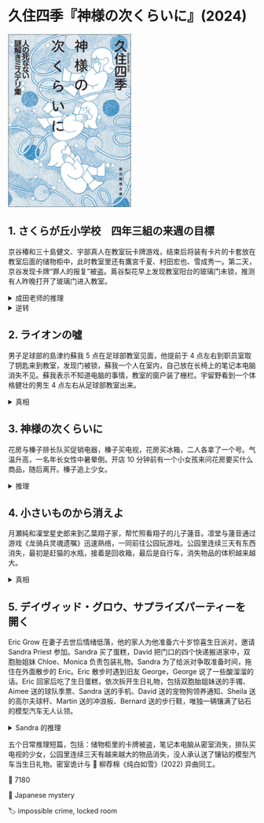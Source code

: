 # 久住四季『神様の次くらいに』(2024)

<img src=images/2024_cover.jpg width=250/>

## 1. さくらが丘小学校　四年三組の来週の目標

京谷椿和三十島健文、宇部真人在教室玩卡牌游戏，结束后将装有卡片的卡套放在教室后面的储物柜中，此时教室里还有鷹宮千夏、村田宏也、雪成秀一。第二天，京谷发现卡牌“罪人的报复”被盗。蔦谷梨花早上发现教室阳台的玻璃门未锁，推测有人昨晚打开了玻璃门进入教室。

<details><summary>成田老师的推理</summary>
三十島健文、宇部真人坐公交上学，晚上回校困难。鷹宮千夏放学后参加排球部活动，没必要晚上潜入学校偷卡。村田宏也表现得不知道卡片含义，表明他不是犯人。犯人是雪成秀一。
</details>

<details><summary>逆转</summary>
京谷声称早上就发现卡片不见了，却知道下午才提出卡片被盗，还无端怀疑鷹宮。京谷和鷹宮其实是情侣，之前发生争吵。
</details>

## 2. ライオンの噓

男子足球部的島津约蘇我 5 点在足球部教室见面，他提前于 4 点左右到职员室取了钥匙来到教室，发现门被锁，蘇我一个人在室内，自己放在长椅上的笔记本电脑消失不见。蘇我表示不知道电脑的事情，教室的窗户装了栅栏。宇留野看到一个体格健壮的男生 4 点左右从足球部教室出来。

<details><summary>真相</summary>
蘇我其实是女生，与島津交往时与另一男生关系暧昧。蘇我在足球部教室与男生见面，因为島津提前回来，蘇我让男生躲在计分板后面，趁自己与島津亲吻时逃脱。男生临走时拿走了島津的电脑以示愤怒。
</details>

## 3. 神様の次くらいに

花房与榛子排长队买促销电器，榛子买电视，花房买冰箱，二人各拿了一个号。气温升高，一名年长女性中暑晕倒。开店 10 分钟前有一个小女孩来问花房要买什么商品，随后离开。榛子追上少女。

<details><summary>推理</summary>
开店促销只有两个小时，每 5 分钟放进 20 人，只能放进 480 人，但排队人数已经达到 600 人。少女拿了买电视的号，中途离开队伍，跟后面的年长女性打了招呼，但该女性中暑晕倒，少女无法返回队中原来位置。少女挨个寻找只拿了一个号的情侣买家，希望能把手里的号给其中一人，帮忙买电视。
</details>

## 4. 小さいものから消えよ

月瀬純和凜堂星史郎来到乙葉翔子家，帮忙照看翔子的儿子蓮音。凛堂与蓮音通过游戏《龙骑兵灵魂遗嘱》迅速熟络，一同前往公园玩游戏。公园里连续三天有东西消失，最初是赶猫的水瓶，接着是回收箱，最后是自行车，消失物品的体积越来越大。

<details><summary>真相</summary>
小朋友在公园玩网络游戏，为了让家中的 Wi-Fi 能够覆盖公园，所以逐一移走阻挡电波的物品。
</details>

## 5. デイヴィッド・グロウ、サプライズパーティーを開く

Eric Grow 在妻子去世后情绪低落，他的家人为他准备六十岁惊喜生日派对，邀请 Sandra Priest 参加。Sandra 买了蛋糕，David 把门口的四个快递搬进家中，双胞胎姐妹 Chloe、Monica 负责包装礼物。Sandra 为了给派对争取准备时间，拖住在外面散步的 Eric。Eric 散步时遇到旧友 George，George 说了一些酸溜溜的话。Eric 回家后吃了生日蛋糕，依次拆开生日礼物，包括双胞胎姐妹送的手镯、Aimee 送的球队季票、Sandra 送的手机、David 送的宠物狗领养通知、Sheila 送的高尔夫球杆、Martin 送的冲浪板、Bernard 送的步行鞋，唯独一辆镶满了钻石的模型汽车无人认领。

<details><summary>Sandra 的推理</summary>
神秘赠送者在双胞胎姐妹包礼物时来到沙龙，偷偷在礼物堆中放入模型汽车。

* Martin 送的冲浪板尖端上有污渍，与神秘礼物包装纸上的污渍相同，是接触百合花花粉所致，这说明 Martin 在 16:45 将冲浪板搬进沙龙时，微型汽车已在礼物堆中，他没有机会放置神秘礼物。
* Aimee 知道蛋糕口味，是因为她偷吃了蛋糕。Bernard 在 16:40-16:45 有机会偷放礼物，但他没有发现 Aimee 偷吃蛋糕，所以排除。
* Aimee 说她从卫生间出来时遇到了 Sheila，但她其实没去卫生间。Aimee 目击了 Sheila 抽烟，Sheila 目击了 Aimee 偷吃蛋糕，二人互作伪证。
* David 平时不带钱包，找收据时却拿出钱包，说明他确实外出买酒（在加拿大买酒需身份证），有不在场证明。
* 装宠物狗领养通知的箱子底部很脏，David 解释说他把箱子放在了地上，但这不符合他的一贯作风。Eric 不喜欢狗，David 看到没人承认送了领养通知的礼物，为了圆场说是自己送的，其实他送的是模型汽车。
</details>

五个日常推理短篇，包括：储物柜里的卡牌被盗，笔记本电脑从密室消失，排队买电视的少女，公园里连续三天有越来越大的物品消失，没人承认送了镶钻的模型汽车当生日礼物。密室诡计与 📖 柳荐棉《纯白如雪》(2022) 异曲同工。

:link: 7180

:file_folder: Japanese mystery

:label: impossible crime, locked room
